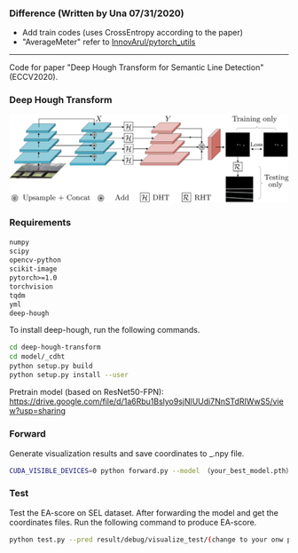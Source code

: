 ### Difference (Written by Una 07/31/2020)
- Add train codes (uses CrossEntropy according to the paper)
- "AverageMeter" refer to [InnovArul/pytorch_utils](https://github.com/InnovArul/pytorch_utils/blob/c58115a88f4ad90bdb2f69f85998cdc0fa43831b/generic/avgmeter.py)

---
Code for paper "Deep Hough Transform for Semantic Line Detection" (ECCV2020).
### Deep Hough Transform
![pipeline](./pipeline.png)
### Requirements
``` 
numpy
scipy
opencv-python
scikit-image
pytorch>=1.0
torchvision
tqdm
yml
deep-hough
```

To install deep-hough, run the following commands.
```sh
cd deep-hough-transform
cd model/_cdht
python setup.py build 
python setup.py install --user
```
Pretrain model (based on ResNet50-FPN): https://drive.google.com/file/d/1a6Rbu1Bslyo9sjNlUUdi7NnSTdRIWwS5/view?usp=sharing
### Forward
Generate visualization results and save coordinates to _.npy file.
```sh
CUDA_VISIBLE_DEVICES=0 python forward.py --model （your_best_model.pth） --tmp (your_result_save_dir)
```
### Test
Test the EA-score on SEL dataset. After forwarding the model and get the coordinates files. Run the following command to produce EA-score.
```sh
python test.py --pred result/debug/visualize_test/(change to your onw path which includes _.npy files) --gt gt_path/include_txt
```
